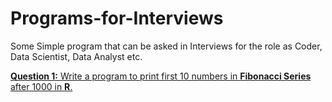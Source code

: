 # Programs-for-Interviews
Some Simple program that can be asked in Interviews for the role as Coder, Data Scientist, Data Analyst etc.

<a href="https://github.com/kaxil/Programs-for-Interviews/blob/master/Fibonacci-in-R.R"><b>Question 1:</b> Write a program to print first 10 numbers in <b>Fibonacci Series</b> after 1000 in <b>R</b>. </a>
